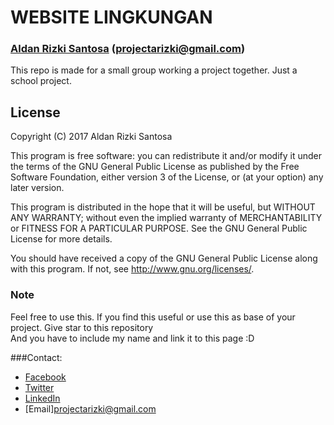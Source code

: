 WEBSITE LINGKUNGAN
====================
### [Aldan Rizki Santosa](https://www.linkedin.com/in/aldan-rizki-santosa-5819b8150/) (projectarizki@gmail.com)

This repo is made for a small group working a project together.
Just a school project.

## License
Copyright (C) 2017 Aldan Rizki Santosa

This program is free software: you can redistribute it and/or modify
it under the terms of the GNU General Public License as published by
the Free Software Foundation, either version 3 of the License, or
(at your option) any later version.

This program is distributed in the hope that it will be useful,
but WITHOUT ANY WARRANTY; without even the implied warranty of
MERCHANTABILITY or FITNESS FOR A PARTICULAR PURPOSE.  See the
GNU General Public License for more details.

You should have received a copy of the GNU General Public License
along with this program.  If not, see <http://www.gnu.org/licenses/>.

### Note
Feel free to use this. If you find this useful or use this as base of your project. Give star to this repository    
And you have to include my name and link it to this page :D

###Contact:
 + [Facebook](http://www.facebook.com/inialdan)
 + [Twitter](http://www.twitter.com/inialdan)
 + [LinkedIn](https://www.linkedin.com/in/aldan-rizki-santosa-5819b8150/)
 + [Email]projectarizki@gmail.com
